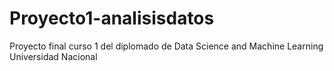 # Proyecto1-analisisdatos
Proyecto final curso 1 del diplomado de Data Science and Machine Learning Universidad Nacional
